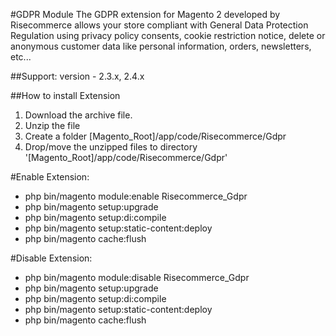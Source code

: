 #GDPR Module
The GDPR extension for Magento 2 developed by Risecommerce allows your store compliant with General Data Protection Regulation using privacy policy consents, cookie restriction notice, delete or anonymous customer data like personal information, orders, newsletters, etc...

##Support: 
version - 2.3.x, 2.4.x

##How to install Extension

1. Download the archive file.
2. Unzip the file
3. Create a folder [Magento_Root]/app/code/Risecommerce/Gdpr
4. Drop/move the unzipped files to directory '[Magento_Root]/app/code/Risecommerce/Gdpr'

#Enable Extension:
- php bin/magento module:enable Risecommerce_Gdpr
- php bin/magento setup:upgrade
- php bin/magento setup:di:compile
- php bin/magento setup:static-content:deploy
- php bin/magento cache:flush

#Disable Extension:
- php bin/magento module:disable Risecommerce_Gdpr
- php bin/magento setup:upgrade
- php bin/magento setup:di:compile
- php bin/magento setup:static-content:deploy
- php bin/magento cache:flush